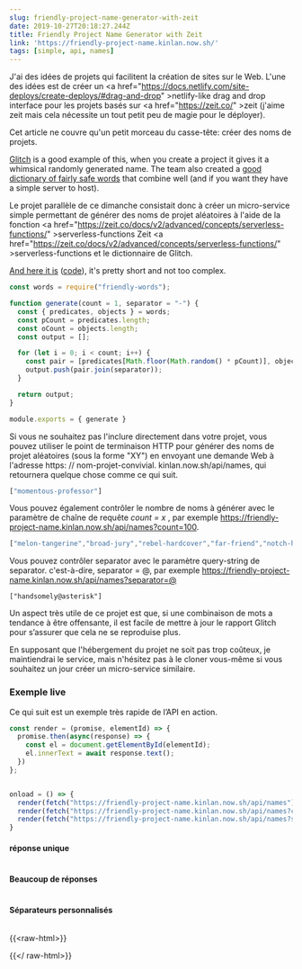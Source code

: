 ```yaml
---
slug: friendly-project-name-generator-with-zeit
date: 2019-10-27T20:18:27.244Z
title: Friendly Project Name Generator with Zeit
link: 'https://friendly-project-name.kinlan.now.sh/'
tags: [simple, api, names]
---
```


J&#39;ai des idées de projets qui facilitent la création de sites sur le Web. L&#39;une des idées est de créer un <a <span class="notranslate">href=&quot;https://docs.netlify.com/site-deploys/create-deploys/#drag-and-drop&quot; &gt;netlify-like drag and drop interface</a> pour les projets basés sur <a <span class="notranslate">href=&quot;https://zeit.co/&quot; &gt;zeit</a> (j&#39;aime zeit mais cela nécessite un tout petit peu de magie pour le déployer).

Cet article ne couvre qu&#39;un petit morceau du casse-tête: créer des noms de projets.

<a href="https://glitch.com/">Glitch</a> is a good example of this, when you create a project it gives it a whimsical randomly generated name. The team also created a <a href="https://github.com/FogCreek/friendly-words">good dictionary of fairly safe words</a> that combine well (and if you want they have a simple server to host).

Le projet parallèle de ce dimanche consistait donc à créer un micro-service simple permettant de générer des noms de projet aléatoires à l&#39;aide de la fonction <a <span class="notranslate">href=&quot;https://zeit.co/docs/v2/advanced/concepts/serverless-functions/&quot; &gt;serverless-functions</a> Zeit <a <span class="notranslate">href=&quot;https://zeit.co/docs/v2/advanced/concepts/serverless-functions/&quot; &gt;serverless-functions</a> et le dictionnaire de Glitch.

<a href="https://friendly-project-name.kinlan.now.sh/">And here it is</a> (<a href="https://github.com/PaulKinlan/friendly-project-name-generator">code</a>), it's pretty short and not too complex.

```javascript
const words = require("friendly-words");

function generate(count = 1, separator = "-") {
  const { predicates, objects } = words;
  const pCount = predicates.length;
  const oCount = objects.length;
  const output = [];

  for (let i = 0; i < count; i++) {
    const pair = [predicates[Math.floor(Math.random() * pCount)], objects[Math.floor(Math.random() * oCount)]];
    output.push(pair.join(separator));
  }

  return output;
}

module.exports = { generate }
```

Si vous ne souhaitez pas l&#39;inclure directement dans votre projet, vous pouvez utiliser le point de terminaison HTTP pour générer des noms de projet aléatoires (sous la forme &quot;XY&quot;) en envoyant une demande Web à l&#39;adresse https: // nom-projet-convivial. kinlan.now.sh/api/names, qui retournera quelque chose comme ce qui suit.

```javascript
["momentous-professor"]
```

Vous pouvez également contrôler le nombre de noms à générer avec le paramètre de chaîne de requête <i>count = x</i> , par exemple https://friendly-project-name.kinlan.now.sh/api/names?count=100.

```javascript
["melon-tangerine","broad-jury","rebel-hardcover","far-friend","notch-hornet","principled-wildcat","level-pilot","steadfast-bovid","holistic-plant","expensive-ulna","sixth-gear","political-wrench","marred-spatula","aware-weaver","awake-pair","nosy-hub","absorbing-petunia","rhetorical-birth","paint-sprint","stripe-reward","fine-guardian","coconut-jumbo","spangle-eye","sudden-euphonium","familiar-fossa","third-seaplane","workable-cough","hot-light","diligent-ceratonykus","literate-cobalt","tranquil-sandalwood","alabaster-pest","sage-detail","mousy-diascia","burly-food","fern-pie","confusion-capybara","harsh-asterisk","simple-triangle","brindle-collard","destiny-poppy","power-globeflower","ruby-crush","absorbed-trollius","meadow-blackberry","fierce-zipper","coal-mailbox","sponge-language","snow-lawyer","adjoining-bramble","deserted-flower","able-tortoise","equatorial-bugle","neat-evergreen","pointy-quart","occipital-tax","balsam-fork","dear-fairy","polished-produce","darkened-gondola","sugar-pantry","broad-slouch","safe-cormorant","foregoing-ostrich","quasar-mailman","glittery-marble","abalone-titanosaurus","descriptive-arch","nickel-ostrich","historical-candy","mire-mistake","painted-eater","pineapple-sassafras","pastoral-thief","holy-waterlily","mewing-humor","bubbly-cave","pepper-situation","nosy-colony","sprout-aries","cyan-bestseller","humorous-plywood","heavy-beauty","spiral-riverbed","gifted-income","lead-kiwi","pointed-catshark","ninth-ocean","purple-toucan","tundra-cut","coal-geography","icy-lunaria","agate-wildcat","respected-garlic","polar-almandine","periodic-narcissus","carbonated-waiter","lavish-breadfruit","confirmed-brand","repeated-period"]
```

Vous pouvez contrôler separator avec le paramètre query-string de separator. c&#39;est-à-dire, separator = @, par exemple https://friendly-project-name.kinlan.now.sh/api/names?separator=@

```
["handsomely@asterisk"]
```

Un aspect très utile de ce projet est que, si une combinaison de mots a tendance à être offensante, il est facile de mettre à jour le rapport Glitch pour s’assurer que cela ne se reproduise plus.

En supposant que l&#39;hébergement du projet ne soit pas trop coûteux, je maintiendrai le service, mais n&#39;hésitez pas à le cloner vous-même si vous souhaitez un jour créer un micro-service similaire.

### Exemple live

Ce qui suit est un exemple très rapide de l’API en action.

```javascript
const render = (promise, elementId) => {
  promise.then(async(response) => {
    const el = document.getElementById(elementId);
    el.innerText = await response.text();
  })
};


onload = () => {
  render(fetch("https://friendly-project-name.kinlan.now.sh/api/names"), "basic");
  render(fetch("https://friendly-project-name.kinlan.now.sh/api/names?count=100"), "many");
  render(fetch("https://friendly-project-name.kinlan.now.sh/api/names?separator=@"), "separator");
}
```

#### réponse unique
<pre id="basic"></pre>

#### Beaucoup de réponses
<pre id="many"></pre>

#### Séparateurs personnalisés
<pre id="separator"></pre>

{{&lt;raw-html&gt;}}

<style>
pre {
  overflow: auto;
}
</style>
<script>
const render = (promise, elementId) => {
  promise.then(async(response) => {
    const el = document.getElementById(elementId);
    el.innerText = await response.text();
  })
};

addEventListener (&#39;load&#39;, () =&gt; {render (fetch (&quot;https://friendly-project-name.kinlan.now.sh/api/names&quot;), &quot;de base&quot;); render (fetch (&quot;https: //friendly-project-name.kinlan.now.sh/api/names?count=100 &quot;),&quot; many &quot;); render (fetch (&quot; https://friendly-project-name.kinlan.now.sh/ api / noms? separator = @ &quot;),&quot; separator &quot;);});
</script>

{{&lt;/ raw-html&gt;}}
